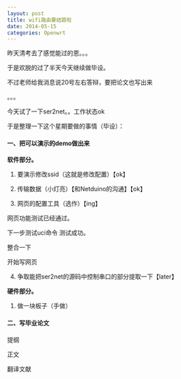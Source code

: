 ```yaml
---
layout: post
title: wifi路由要结题啦
date: 2014-05-15
categories: Openwrt
---
```



昨天清考去了感觉能过的恩。。。

于是欢脱的过了半天今天继续做毕设。

不过老师给我消息说20号左右答辩，要把论文也写出来

。。。

今天试了一下ser2net。。工作状态ok

于是整理一下这个星期要做的事情（毕设）：

#### 一、把可以演示的demo做出来

**软件部分。**

1. 要演示修改ssid（这就是修改配置）【ok】

2. 传输数据（小灯亮）【和Netduino的沟通】【ok】
3. 网页的配置工具（选作）【ing】

网页功能测试已经通过。

下一步测试uci命令
测试成功。

整合一下

开始写网页

4. 争取能把ser2net的源码中控制串口的部分提取一下【later】

**硬件部分。**

1. 做一块板子（手做）

#### 二、写毕业论文

提纲

正文

翻译文献
